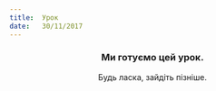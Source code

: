 ```yaml
---
title:  Урок
date:   30/11/2017
---
```


### <center>Ми готуємо цей урок.</center>
<center>Будь ласка, зайдіть пізніше.</center>